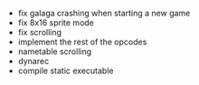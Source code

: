  - fix galaga crashing when starting a new game
 - fix 8x16 sprite mode
 - fix scrolling
 - implement the rest of the opcodes
 - nametable scrolling
 - dynarec
 - compile static executable
